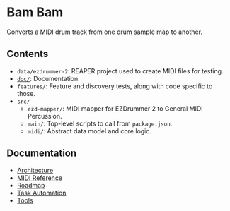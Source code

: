 # Bam Bam

Converts a MIDI drum track from one drum sample map to another.

## Contents

- `data/ezdrummer-2`: REAPER project used to create MIDI files for testing.
- [`doc/`](#documentation): Documentation.
- `features/`: Feature and discovery tests, along with code specific to those.
- `src/`
  - `ezd-mapper/`: MIDI mapper for EZDrummer 2 to General MIDI Percussion.
  - `main/`: Top-level scripts to call from `package.json`.
  - `midi/`: Abstract data model and core logic.

## Documentation

- [Architecture](./doc/architecture.md)
- [MIDI Reference](./doc/midi.md)
- [Roadmap](./doc/roadmap.md)
- [Task Automation](./doc/task-automation.md)
- [Tools](./doc/tools.md)
